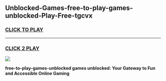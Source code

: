 
## Unblocked-Games-free-to-play-games-unblocked-Play-Free-tgcvx
<h3>
<a href="https://premium76.site?title=free-to-play-games-unblocked&ref=22A">CLICK TO PLAY</a></h3>
<hr>

<h3>
<a href="https://premium76.site?title=free-to-play-games-unblocked&ref=22A">CLICK 2 PLAY</a>
  
</h3>

<a href="https://premium76.site?title=free-to-play-games-unblocked&ref=22A"><img src="https://clearcache.store/games.png"></a>


**free-to-play-games-unblocked games unblocked: Your Gateway to Fun and Accessible Online Gaming**
